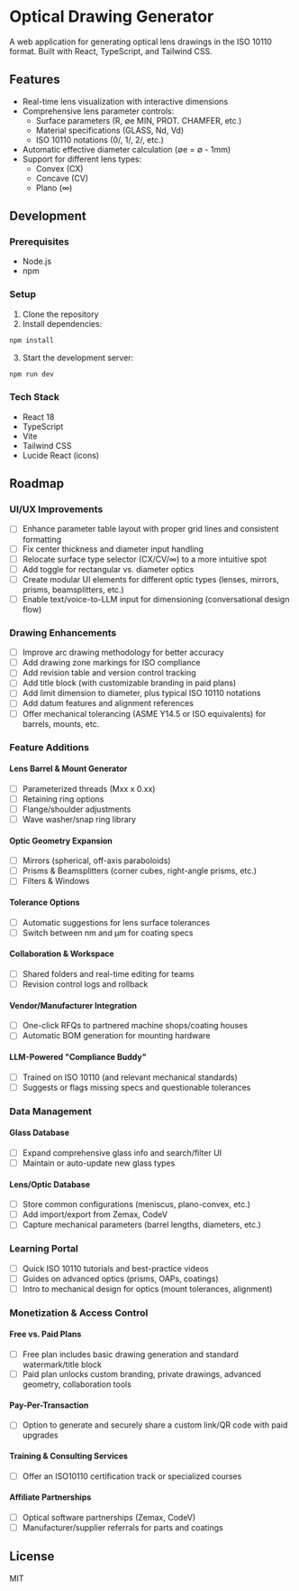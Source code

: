 # Optical Drawing Generator

A web application for generating optical lens drawings in the ISO 10110 format. Built with React, TypeScript, and Tailwind CSS.

## Features

- Real-time lens visualization with interactive dimensions
- Comprehensive lens parameter controls:
  - Surface parameters (R, ∅e MIN, PROT. CHAMFER, etc.)
  - Material specifications (GLASS, Nd, Vd)
  - ISO 10110 notations (0/, 1/, 2/, etc.)
- Automatic effective diameter calculation (∅e = ∅ - 1mm)
- Support for different lens types:
  - Convex (CX)
  - Concave (CV)
  - Plano (∞)

## Development

### Prerequisites
- Node.js
- npm

### Setup
1. Clone the repository
2. Install dependencies:
```bash
npm install
```
3. Start the development server:
```bash
npm run dev
```

### Tech Stack
- React 18
- TypeScript
- Vite
- Tailwind CSS
- Lucide React (icons)

## Roadmap

### UI/UX Improvements
- [ ] Enhance parameter table layout with proper grid lines and consistent formatting
- [ ] Fix center thickness and diameter input handling
- [ ] Relocate surface type selector (CX/CV/∞) to a more intuitive spot
- [ ] Add toggle for rectangular vs. diameter optics
- [ ] Create modular UI elements for different optic types (lenses, mirrors, prisms, beamsplitters, etc.)
- [ ] Enable text/voice-to-LLM input for dimensioning (conversational design flow)

### Drawing Enhancements
- [ ] Improve arc drawing methodology for better accuracy
- [ ] Add drawing zone markings for ISO compliance
- [ ] Add revision table and version control tracking
- [ ] Add title block (with customizable branding in paid plans)
- [ ] Add limit dimension to diameter, plus typical ISO 10110 notations
- [ ] Add datum features and alignment references
- [ ] Offer mechanical tolerancing (ASME Y14.5 or ISO equivalents) for barrels, mounts, etc.

### Feature Additions
#### Lens Barrel & Mount Generator
- [ ] Parameterized threads (Mxx x 0.xx)
- [ ] Retaining ring options
- [ ] Flange/shoulder adjustments
- [ ] Wave washer/snap ring library

#### Optic Geometry Expansion
- [ ] Mirrors (spherical, off-axis paraboloids)
- [ ] Prisms & Beamsplitters (corner cubes, right-angle prisms, etc.)
- [ ] Filters & Windows

#### Tolerance Options
- [ ] Automatic suggestions for lens surface tolerances
- [ ] Switch between nm and µm for coating specs

#### Collaboration & Workspace
- [ ] Shared folders and real-time editing for teams
- [ ] Revision control logs and rollback

#### Vendor/Manufacturer Integration
- [ ] One-click RFQs to partnered machine shops/coating houses
- [ ] Automatic BOM generation for mounting hardware

#### LLM-Powered "Compliance Buddy"
- [ ] Trained on ISO 10110 (and relevant mechanical standards)
- [ ] Suggests or flags missing specs and questionable tolerances

### Data Management
#### Glass Database
- [ ] Expand comprehensive glass info and search/filter UI
- [ ] Maintain or auto-update new glass types

#### Lens/Optic Database
- [ ] Store common configurations (meniscus, plano-convex, etc.)
- [ ] Add import/export from Zemax, CodeV
- [ ] Capture mechanical parameters (barrel lengths, diameters, etc.)

### Learning Portal
- [ ] Quick ISO 10110 tutorials and best-practice videos
- [ ] Guides on advanced optics (prisms, OAPs, coatings)
- [ ] Intro to mechanical design for optics (mount tolerances, alignment)

### Monetization & Access Control
#### Free vs. Paid Plans
- [ ] Free plan includes basic drawing generation and standard watermark/title block
- [ ] Paid plan unlocks custom branding, private drawings, advanced geometry, collaboration tools

#### Pay-Per-Transaction
- [ ] Option to generate and securely share a custom link/QR code with paid upgrades

#### Training & Consulting Services
- [ ] Offer an ISO10110 certification track or specialized courses

#### Affiliate Partnerships
- [ ] Optical software partnerships (Zemax, CodeV)
- [ ] Manufacturer/supplier referrals for parts and coatings

## License
MIT
